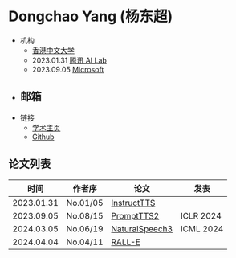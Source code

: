 # Dongchao Yang (杨东超)

- 机构
  - [香港中文大学](../Institutions/CUHK_香港中文大学.md)
  - 2023.01.31 [腾讯 AI Lab](../Institutions/TecentAI.md)
  - 2023.09.05 [Microsoft](../Institutions/Microsoft.md)
- 邮箱
  - 
- 链接
  - [学术主页](https://dongchaoyang.top)
  - [Github](https://github.com/yangdongchao)

## 论文列表

| 时间 | 作者序 | 论文 | 发表 |
|:-:|:-:|---|---|
| 2023.01.31 | No.01/05 | [InstructTTS](../Models/Prompt/2023.01.31_InstructTTS.md) |
| 2023.09.05 | No.08/15 | [PromptTTS2](../Models/Prompt/2023.09.05_PromptTTS2.md) | ICLR 2024
| 2024.03.05 | No.06/19 | [NaturalSpeech3](../Models/Diffusion/2024.03.05_NaturalSpeech3.md) | ICML 2024
| 2024.04.04 | No.04/11 | [RALL-E](../Models/Speech_LLM/2024.04.04_RALL-E.md) |